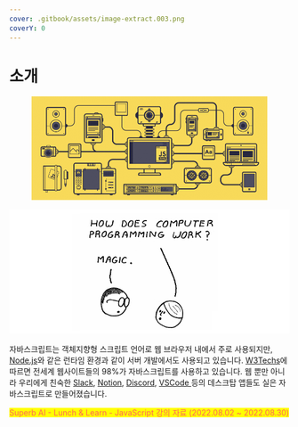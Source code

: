 ```yaml
---
cover: .gitbook/assets/image-extract.003.png
coverY: 0
---
```


# 소개

<figure><img src=".gitbook/assets/javascript-rules.gif" alt=""><figcaption></figcaption></figure>

![](.gitbook/assets/image.png)

자바스크립트는 객체지향형 스크립트 언어로 웹 브라우저 내에서 주로 사용되지만, [Node.js](https://nodejs.org/en/about/)와 같은 런타임 환경과 같이 서버 개발에서도 사용되고 있습니다. [W3Techs](https://w3techs.com/technologies/details/cp-javascript)에 따르면 전세계 웹사이트들의 98%가 자바스크립트를 사용하고 있습니다. 웹 뿐만 아니라 우리에게 친숙한 [Slack](https://slack.com/), [Notion](https://www.notion.so/), [Discord](https://discord.com/), [VSCode ](https://code.visualstudio.com/)등의 데스크탑 앱들도 실은 자바스크립트로 만들어졌습니다.

<mark style="color:#ff625a;">Superb AI - Lunch & Learn - JavaScript 강의 자료 (2022.08.02 ~ 2022.08.30)</mark>
